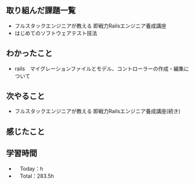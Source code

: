 ## 取り組んだ課題一覧
- フルスタックエンジニアが教える 即戦力Railsエンジニア養成講座
- はじめてのソフトウェアテスト技法

## わかったこと 
- rails　マイグレーションファイルとモデル、コントローラーの作成・編集について

## 次やること
- フルスタックエンジニアが教える 即戦力Railsエンジニア養成講座(続き)

## 感じたこと

## 学習時間
- 　Today：h
- 　Total：283.5h